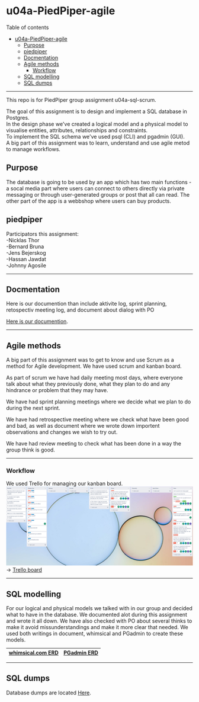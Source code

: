 # u04a-PiedPiper-agile 

Table of contents  

- [u04a-PiedPiper-agile](#u04a-piedpiper-agile)
  - [Purpose](#purpose)
  - [piedpiper](#piedpiper)
  - [Docmentation](#docmentation)
  - [Agile methods](#agile-methods)
    - [Workflow](#workflow)
  - [SQL modelling](#sql-modelling)
  - [SQL dumps](#sql-dumps)

___

This repo is for PiedPiper group assignment u04a-sql-scrum.  
  
The goal of this assignment is to design and implement a SQL database in Postgres.  
In the design phase we've created a logical model and a physical model to visualise entities, attributes, relationships and constraints.  
To implement the SQL schema we've used psql (CLI) and pgadmin (GUI).  
A big part of this assignment was to learn, understand and use agile metod to manage workflows.  

## Purpose  

The database is going to be used by an app which has two main functions - a socal media part where users can connect to others directly via private messaging or through user-generated groups or post that all can read. The other part of the app is a webbshop where users can buy products.

## piedpiper 

Participators this assignment:  
-Nicklas Thor\
-Bernard Bruna\
-Jens Bejerskog\
-Hassan Jawdat\
-Johnny Agosile

___

## Docmentation  

Here is our documention than include aktivite log, sprint planning, retospectiv meeting log, and document about dialog with PO 

[Here is our documention](u04a_Agile-DB_DOE21_Chas_Academy_Grupp_PiedPiper.pdf).

___

## Agile methods  

A big part of this assignment was to get to know and use Scrum as a method for Agile development. We have used scrum and kanban board. 

As part of scrum we have had daily meeting most days, where everyone talk about what they previously done, what they plan to do and any hindrance or problem that they may have. 

We have had sprint planning meetings where we decide what we plan to do during the next sprint.

We have had retrospective meeting where we check what have been good and bad, as well as document where we wrote down importent observations and changes we wish to try out.

We have had review meeting to check what has been done in a way the group think is good.

___

### Workflow  

We used Trello for managing our kanban board.  
![Screenshot of our Trello board](trello.PNG)  
&rarr; [Trello board](https://trello.com/b/QheWWuGd/teamprojekt1)  

___

## SQL modelling  

For our logical and physical models we talked with in our group and decided what to have in the database. We documented alot during this assignment and wrote it all down. We have also checked with PO about several thinks to make it avoid missunderstandings and make it more clear that needed. We used both writings in document, whimsical and PGadmin to create these models.
  

|[whimsical.com ERD](whimsical_ERD.PNG)|[PGadmin ERD](PGadmin_ERD.PNG)|
|---|---|


___

## SQL dumps  

Database dumps are located [Here](Schema_piedpiper_backup_v2.sql).


